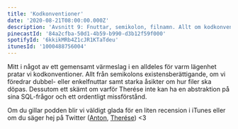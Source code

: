```yaml
---
title: 'Kodkonventioner'
date: '2020-08-21T08:00:00.000Z'
description: 'Avsnitt 9: Fnuttar, semikolon, filnamn. Allt om kodkonventioner!'
pinecastId: '84a2cfba-50d1-4b59-b990-d3b12f59f000'
spotifyId: '6kkikMRb4Z1cJR1KTaTdeu'
itunesId: '1000488756004'
---
```


Mitt i något av ett gemensamt värmeslag i en alldeles för varm lägenhet pratar vi kodkonventioner. Allt från semikolons existensberättigande, om vi föredrar dubbel- eller enkelfnuttar samt starka åsikter om hur filer ska döpas. Dessutom ett skämt om varför Therése inte kan ha en abstraktion på sina SQL-frågor och ett ordentligt missförstånd.

Om du gillar podden blir vi väldigt glada för en liten recension i iTunes eller om du säger hej på Twitter ([Anton](https://twitter.com/Awnton), [Therése](https://twitter.com/tkomstadius)) <3
